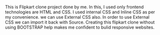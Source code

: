 This is Flipkart clone project done by me. 
    In this, I used only frontend technologies are HTML and CSS. I used internal CSS and Inline CSS as per my convenience. we can use External CSS also. In order to use External CSS we can import it back with Source.
Creating this flipkart clone without using BOOTSTRAP help makes me confident to bulid responsive websites.
